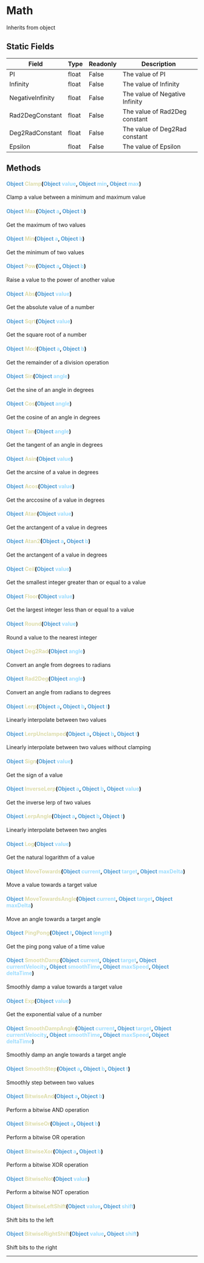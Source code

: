 # Math
Inherits from object
## Static Fields
|Field|Type|Readonly|Description|
|---|---|---|---|
|PI|float|False|The value of PI|
|Infinity|float|False|The value of Infinity|
|NegativeInfinity|float|False|The value of Negative Infinity|
|Rad2DegConstant|float|False|The value of Rad2Deg constant|
|Deg2RadConstant|float|False|The value of Deg2Rad constant|
|Epsilon|float|False|The value of Epsilon|
## Methods
#### <span style="color:#509cd4">Object</span> <span style="color:#dcdcaa">Clamp</span>(<span style="color:#509cd4">Object</span> <span style="color:#9cdcfe">value</span>, <span style="color:#509cd4">Object</span> <span style="color:#9cdcfe">min</span>, <span style="color:#509cd4">Object</span> <span style="color:#9cdcfe">max</span>)
Clamp a value between a minimum and maximum value
#### <span style="color:#509cd4">Object</span> <span style="color:#dcdcaa">Max</span>(<span style="color:#509cd4">Object</span> <span style="color:#9cdcfe">a</span>, <span style="color:#509cd4">Object</span> <span style="color:#9cdcfe">b</span>)
Get the maximum of two values
#### <span style="color:#509cd4">Object</span> <span style="color:#dcdcaa">Min</span>(<span style="color:#509cd4">Object</span> <span style="color:#9cdcfe">a</span>, <span style="color:#509cd4">Object</span> <span style="color:#9cdcfe">b</span>)
Get the minimum of two values
#### <span style="color:#509cd4">Object</span> <span style="color:#dcdcaa">Pow</span>(<span style="color:#509cd4">Object</span> <span style="color:#9cdcfe">a</span>, <span style="color:#509cd4">Object</span> <span style="color:#9cdcfe">b</span>)
Raise a value to the power of another value
#### <span style="color:#509cd4">Object</span> <span style="color:#dcdcaa">Abs</span>(<span style="color:#509cd4">Object</span> <span style="color:#9cdcfe">value</span>)
Get the absolute value of a number
#### <span style="color:#509cd4">Object</span> <span style="color:#dcdcaa">Sqrt</span>(<span style="color:#509cd4">Object</span> <span style="color:#9cdcfe">value</span>)
Get the square root of a number
#### <span style="color:#509cd4">Object</span> <span style="color:#dcdcaa">Mod</span>(<span style="color:#509cd4">Object</span> <span style="color:#9cdcfe">a</span>, <span style="color:#509cd4">Object</span> <span style="color:#9cdcfe">b</span>)
Get the remainder of a division operation
#### <span style="color:#509cd4">Object</span> <span style="color:#dcdcaa">Sin</span>(<span style="color:#509cd4">Object</span> <span style="color:#9cdcfe">angle</span>)
Get the sine of an angle in degrees
#### <span style="color:#509cd4">Object</span> <span style="color:#dcdcaa">Cos</span>(<span style="color:#509cd4">Object</span> <span style="color:#9cdcfe">angle</span>)
Get the cosine of an angle in degrees
#### <span style="color:#509cd4">Object</span> <span style="color:#dcdcaa">Tan</span>(<span style="color:#509cd4">Object</span> <span style="color:#9cdcfe">angle</span>)
Get the tangent of an angle in degrees
#### <span style="color:#509cd4">Object</span> <span style="color:#dcdcaa">Asin</span>(<span style="color:#509cd4">Object</span> <span style="color:#9cdcfe">value</span>)
Get the arcsine of a value in degrees
#### <span style="color:#509cd4">Object</span> <span style="color:#dcdcaa">Acos</span>(<span style="color:#509cd4">Object</span> <span style="color:#9cdcfe">value</span>)
Get the arccosine of a value in degrees
#### <span style="color:#509cd4">Object</span> <span style="color:#dcdcaa">Atan</span>(<span style="color:#509cd4">Object</span> <span style="color:#9cdcfe">value</span>)
Get the arctangent of a value in degrees
#### <span style="color:#509cd4">Object</span> <span style="color:#dcdcaa">Atan2</span>(<span style="color:#509cd4">Object</span> <span style="color:#9cdcfe">a</span>, <span style="color:#509cd4">Object</span> <span style="color:#9cdcfe">b</span>)
Get the arctangent of a value in degrees
#### <span style="color:#509cd4">Object</span> <span style="color:#dcdcaa">Ceil</span>(<span style="color:#509cd4">Object</span> <span style="color:#9cdcfe">value</span>)
Get the smallest integer greater than or equal to a value
#### <span style="color:#509cd4">Object</span> <span style="color:#dcdcaa">Floor</span>(<span style="color:#509cd4">Object</span> <span style="color:#9cdcfe">value</span>)
Get the largest integer less than or equal to a value
#### <span style="color:#509cd4">Object</span> <span style="color:#dcdcaa">Round</span>(<span style="color:#509cd4">Object</span> <span style="color:#9cdcfe">value</span>)
Round a value to the nearest integer
#### <span style="color:#509cd4">Object</span> <span style="color:#dcdcaa">Deg2Rad</span>(<span style="color:#509cd4">Object</span> <span style="color:#9cdcfe">angle</span>)
Convert an angle from degrees to radians
#### <span style="color:#509cd4">Object</span> <span style="color:#dcdcaa">Rad2Deg</span>(<span style="color:#509cd4">Object</span> <span style="color:#9cdcfe">angle</span>)
Convert an angle from radians to degrees
#### <span style="color:#509cd4">Object</span> <span style="color:#dcdcaa">Lerp</span>(<span style="color:#509cd4">Object</span> <span style="color:#9cdcfe">a</span>, <span style="color:#509cd4">Object</span> <span style="color:#9cdcfe">b</span>, <span style="color:#509cd4">Object</span> <span style="color:#9cdcfe">t</span>)
Linearly interpolate between two values
#### <span style="color:#509cd4">Object</span> <span style="color:#dcdcaa">LerpUnclamped</span>(<span style="color:#509cd4">Object</span> <span style="color:#9cdcfe">a</span>, <span style="color:#509cd4">Object</span> <span style="color:#9cdcfe">b</span>, <span style="color:#509cd4">Object</span> <span style="color:#9cdcfe">t</span>)
Linearly interpolate between two values without clamping
#### <span style="color:#509cd4">Object</span> <span style="color:#dcdcaa">Sign</span>(<span style="color:#509cd4">Object</span> <span style="color:#9cdcfe">value</span>)
Get the sign of a value
#### <span style="color:#509cd4">Object</span> <span style="color:#dcdcaa">InverseLerp</span>(<span style="color:#509cd4">Object</span> <span style="color:#9cdcfe">a</span>, <span style="color:#509cd4">Object</span> <span style="color:#9cdcfe">b</span>, <span style="color:#509cd4">Object</span> <span style="color:#9cdcfe">value</span>)
Get the inverse lerp of two values
#### <span style="color:#509cd4">Object</span> <span style="color:#dcdcaa">LerpAngle</span>(<span style="color:#509cd4">Object</span> <span style="color:#9cdcfe">a</span>, <span style="color:#509cd4">Object</span> <span style="color:#9cdcfe">b</span>, <span style="color:#509cd4">Object</span> <span style="color:#9cdcfe">t</span>)
Linearly interpolate between two angles
#### <span style="color:#509cd4">Object</span> <span style="color:#dcdcaa">Log</span>(<span style="color:#509cd4">Object</span> <span style="color:#9cdcfe">value</span>)
Get the natural logarithm of a value
#### <span style="color:#509cd4">Object</span> <span style="color:#dcdcaa">MoveTowards</span>(<span style="color:#509cd4">Object</span> <span style="color:#9cdcfe">current</span>, <span style="color:#509cd4">Object</span> <span style="color:#9cdcfe">target</span>, <span style="color:#509cd4">Object</span> <span style="color:#9cdcfe">maxDelta</span>)
Move a value towards a target value
#### <span style="color:#509cd4">Object</span> <span style="color:#dcdcaa">MoveTowardsAngle</span>(<span style="color:#509cd4">Object</span> <span style="color:#9cdcfe">current</span>, <span style="color:#509cd4">Object</span> <span style="color:#9cdcfe">target</span>, <span style="color:#509cd4">Object</span> <span style="color:#9cdcfe">maxDelta</span>)
Move an angle towards a target angle
#### <span style="color:#509cd4">Object</span> <span style="color:#dcdcaa">PingPong</span>(<span style="color:#509cd4">Object</span> <span style="color:#9cdcfe">t</span>, <span style="color:#509cd4">Object</span> <span style="color:#9cdcfe">length</span>)
Get the ping pong value of a time value
#### <span style="color:#509cd4">Object</span> <span style="color:#dcdcaa">SmoothDamp</span>(<span style="color:#509cd4">Object</span> <span style="color:#9cdcfe">current</span>, <span style="color:#509cd4">Object</span> <span style="color:#9cdcfe">target</span>, <span style="color:#509cd4">Object</span> <span style="color:#9cdcfe">currentVelocity</span>, <span style="color:#509cd4">Object</span> <span style="color:#9cdcfe">smoothTime</span>, <span style="color:#509cd4">Object</span> <span style="color:#9cdcfe">maxSpeed</span>, <span style="color:#509cd4">Object</span> <span style="color:#9cdcfe">deltaTime</span>)
Smoothly damp a value towards a target value
#### <span style="color:#509cd4">Object</span> <span style="color:#dcdcaa">Exp</span>(<span style="color:#509cd4">Object</span> <span style="color:#9cdcfe">value</span>)
Get the exponential value of a number
#### <span style="color:#509cd4">Object</span> <span style="color:#dcdcaa">SmoothDampAngle</span>(<span style="color:#509cd4">Object</span> <span style="color:#9cdcfe">current</span>, <span style="color:#509cd4">Object</span> <span style="color:#9cdcfe">target</span>, <span style="color:#509cd4">Object</span> <span style="color:#9cdcfe">currentVelocity</span>, <span style="color:#509cd4">Object</span> <span style="color:#9cdcfe">smoothTime</span>, <span style="color:#509cd4">Object</span> <span style="color:#9cdcfe">maxSpeed</span>, <span style="color:#509cd4">Object</span> <span style="color:#9cdcfe">deltaTime</span>)
Smoothly damp an angle towards a target angle
#### <span style="color:#509cd4">Object</span> <span style="color:#dcdcaa">SmoothStep</span>(<span style="color:#509cd4">Object</span> <span style="color:#9cdcfe">a</span>, <span style="color:#509cd4">Object</span> <span style="color:#9cdcfe">b</span>, <span style="color:#509cd4">Object</span> <span style="color:#9cdcfe">t</span>)
Smoothly step between two values
#### <span style="color:#509cd4">Object</span> <span style="color:#dcdcaa">BitwiseAnd</span>(<span style="color:#509cd4">Object</span> <span style="color:#9cdcfe">a</span>, <span style="color:#509cd4">Object</span> <span style="color:#9cdcfe">b</span>)
Perform a bitwise AND operation
#### <span style="color:#509cd4">Object</span> <span style="color:#dcdcaa">BitwiseOr</span>(<span style="color:#509cd4">Object</span> <span style="color:#9cdcfe">a</span>, <span style="color:#509cd4">Object</span> <span style="color:#9cdcfe">b</span>)
Perform a bitwise OR operation
#### <span style="color:#509cd4">Object</span> <span style="color:#dcdcaa">BitwiseXor</span>(<span style="color:#509cd4">Object</span> <span style="color:#9cdcfe">a</span>, <span style="color:#509cd4">Object</span> <span style="color:#9cdcfe">b</span>)
Perform a bitwise XOR operation
#### <span style="color:#509cd4">Object</span> <span style="color:#dcdcaa">BitwiseNot</span>(<span style="color:#509cd4">Object</span> <span style="color:#9cdcfe">value</span>)
Perform a bitwise NOT operation
#### <span style="color:#509cd4">Object</span> <span style="color:#dcdcaa">BitwiseLeftShift</span>(<span style="color:#509cd4">Object</span> <span style="color:#9cdcfe">value</span>, <span style="color:#509cd4">Object</span> <span style="color:#9cdcfe">shift</span>)
Shift bits to the left
#### <span style="color:#509cd4">Object</span> <span style="color:#dcdcaa">BitwiseRightShift</span>(<span style="color:#509cd4">Object</span> <span style="color:#9cdcfe">value</span>, <span style="color:#509cd4">Object</span> <span style="color:#9cdcfe">shift</span>)
Shift bits to the right

---

